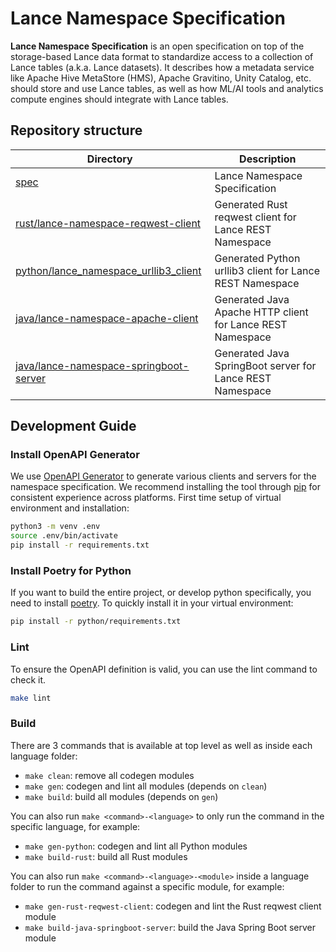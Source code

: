 # Lance Namespace Specification

**Lance Namespace Specification** is an open specification on top of the storage-based Lance data format
to standardize access to a collection of Lance tables (a.k.a. Lance datasets).
It describes how a metadata service like Apache Hive MetaStore (HMS), Apache Gravitino, Unity Catalog, etc.
should store and use Lance tables, as well as how ML/AI tools and analytics compute engines should integrate with Lance tables.

## Repository structure

| Directory                                                                          | Description                                                |
|------------------------------------------------------------------------------------|------------------------------------------------------------|
| [spec](./spec)                                                                     | Lance Namespace Specification                              |
| [rust/lance-namespace-reqwest-client](./rust/lance-namespace-reqwest-client)       | Generated Rust reqwest client for Lance REST Namespace     |
| [python/lance_namespace_urllib3_client](./python/lance_namespace_urllib3_client)   | Generated Python urllib3 client for Lance REST Namespace   |
| [java/lance-namespace-apache-client](./java/lance-namespace-apache-client)         | Generated Java Apache HTTP client for Lance REST Namespace |
| [java/lance-namespace-springboot-server](./java/lance-namespace-springboot-server) | Generated Java SpringBoot server for Lance REST Namespace  |

## Development Guide

### Install OpenAPI Generator

We use [OpenAPI Generator](https://github.com/OpenAPITools/openapi-generator)
to generate various clients and servers for the namespace specification.
We recommend installing the tool through [pip](https://pypi.org/project/openapi-generator-cli/)
for consistent experience across platforms.
First time setup of virtual environment and installation:

```bash
python3 -m venv .env
source .env/bin/activate
pip install -r requirements.txt
```

### Install Poetry for Python

If you want to build the entire project, or develop python specifically,
you need to install [poetry](https://python-poetry.org/).
To quickly install it in your virtual environment:

```bash
pip install -r python/requirements.txt
```

### Lint
To ensure the OpenAPI definition is valid, you can use the lint command to check it.

```bash
make lint
```

### Build

There are 3 commands that is available at top level as well as inside each language folder:

- `make clean`: remove all codegen modules
- `make gen`: codegen and lint all modules (depends on `clean`)
- `make build`: build all modules (depends on `gen`)

You can also run `make <command>-<language>` to only run the command in the specific language, for example:

- `make gen-python`: codegen and lint all Python modules
- `make build-rust`: build all Rust modules

You can also run `make <command>-<language>-<module>` inside a language folder to run the command against a specific module, for example:

- `make gen-rust-reqwest-client`: codegen and lint the Rust reqwest client module
- `make build-java-springboot-server`: build the Java Spring Boot server module
